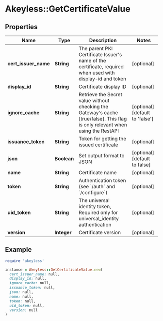 # Akeyless::GetCertificateValue

## Properties

| Name | Type | Description | Notes |
| ---- | ---- | ----------- | ----- |
| **cert_issuer_name** | **String** | The parent PKI Certificate Issuer&#39;s name of the certificate, required when used with display-id and token | [optional] |
| **display_id** | **String** | Certificate display ID | [optional] |
| **ignore_cache** | **String** | Retrieve the Secret value without checking the Gateway&#39;s cache [true/false]. This flag is only relevant when using the RestAPI | [optional][default to &#39;false&#39;] |
| **issuance_token** | **String** | Token for getting the issued certificate | [optional] |
| **json** | **Boolean** | Set output format to JSON | [optional][default to false] |
| **name** | **String** | Certificate name | [optional] |
| **token** | **String** | Authentication token (see &#x60;/auth&#x60; and &#x60;/configure&#x60;) | [optional] |
| **uid_token** | **String** | The universal identity token, Required only for universal_identity authentication | [optional] |
| **version** | **Integer** | Certificate version | [optional] |

## Example

```ruby
require 'akeyless'

instance = Akeyless::GetCertificateValue.new(
  cert_issuer_name: null,
  display_id: null,
  ignore_cache: null,
  issuance_token: null,
  json: null,
  name: null,
  token: null,
  uid_token: null,
  version: null
)
```

